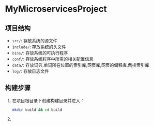 # MyMicroservicesProject

## 项目结构
- `src/`: 存放系统的源文件
- `include/`: 存放系统的头文件
- `bins/`: 存放系统的可执行程序
- `conf/`: 存放系统程序中所需的相关配置信息
- `data/`: 存放词典,单词所在位置的索引库,网页库,网页的偏移库,倒排索引库
- `log/`: 存放日志文件

## 构建步骤
1. 在项目根目录下创建构建目录并进入：
   ```bash
   mkdir build && cd build
   
2. 
